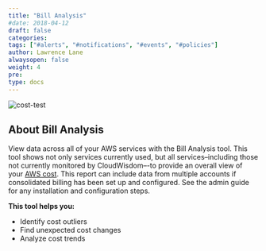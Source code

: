 ```yaml
---
title: "Bill Analysis"
#date: 2018-04-12
draft: false
categories:
tags: ["#alerts", "#notifications", "#events", "#policies"]
author: Lawrence Lane
alwaysopen: false
weight: 4
pre:
type: docs
---
```

![cost-test](/images/_index/cost-test.png)

## About Bill Analysis

View data across all of your AWS services with the Bill Analysis tool. This tool shows not only services currently used, but all services–including those not currently monitored by CloudWisdom–-to provide an overall view of your [AWS cost](https://www.metricly.com/aws-cost-tool/). This report can include data from multiple accounts if consolidated billing has been set up and configured. See the admin guide for any installation and configuration steps.

**This tool helps you:**

- Identify cost outliers
- Find unexpected cost changes
- Analyze cost trends
